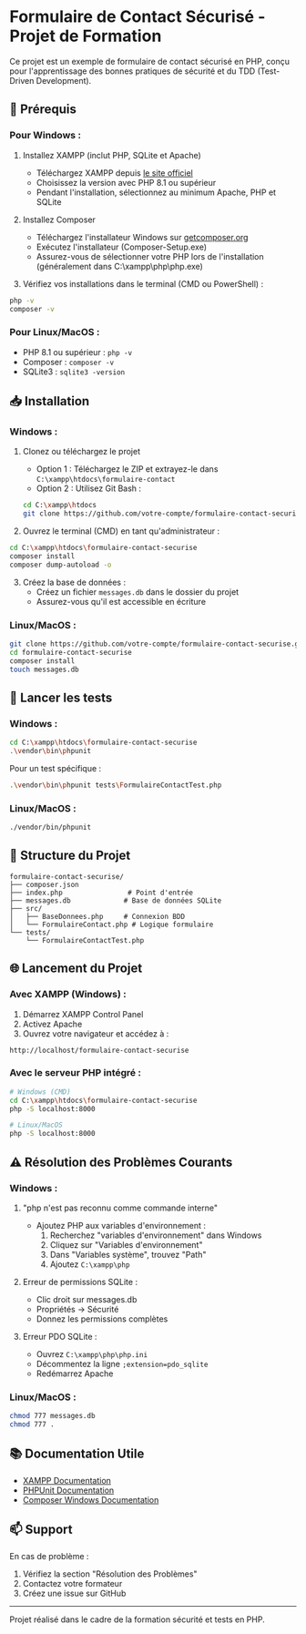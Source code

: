 # Formulaire de Contact Sécurisé - Projet de Formation

Ce projet est un exemple de formulaire de contact sécurisé en PHP, conçu pour l'apprentissage des bonnes pratiques de sécurité et du TDD (Test-Driven Development).

## 🚀 Prérequis

### Pour Windows :
1. Installez XAMPP (inclut PHP, SQLite et Apache)
   - Téléchargez XAMPP depuis [le site officiel](https://www.apachefriends.org/fr/index.html)
   - Choisissez la version avec PHP 8.1 ou supérieur
   - Pendant l'installation, sélectionnez au minimum Apache, PHP et SQLite

2. Installez Composer
   - Téléchargez l'installateur Windows sur [getcomposer.org](https://getcomposer.org/download/)
   - Exécutez l'installateur (Composer-Setup.exe)
   - Assurez-vous de sélectionner votre PHP lors de l'installation (généralement dans C:\xampp\php\php.exe)

3. Vérifiez vos installations dans le terminal (CMD ou PowerShell) :
```bash
php -v
composer -v
```

### Pour Linux/MacOS :
- PHP 8.1 ou supérieur : `php -v`
- Composer : `composer -v`
- SQLite3 : `sqlite3 -version`

## 📥 Installation

### Windows :
1. Clonez ou téléchargez le projet
   - Option 1 : Téléchargez le ZIP et extrayez-le dans `C:\xampp\htdocs\formulaire-contact`
   - Option 2 : Utilisez Git Bash :
   ```bash
   cd C:\xampp\htdocs
   git clone https://github.com/votre-compte/formulaire-contact-securise.git
   ```

2. Ouvrez le terminal (CMD) en tant qu'administrateur :
```bash
cd C:\xampp\htdocs\formulaire-contact-securise
composer install
composer dump-autoload -o
```

3. Créez la base de données :
   - Créez un fichier `messages.db` dans le dossier du projet
   - Assurez-vous qu'il est accessible en écriture

### Linux/MacOS :
```bash
git clone https://github.com/votre-compte/formulaire-contact-securise.git
cd formulaire-contact-securise
composer install
touch messages.db
```

## 🚦 Lancer les tests

### Windows :
```bash
cd C:\xampp\htdocs\formulaire-contact-securise
.\vendor\bin\phpunit
```

Pour un test spécifique :
```bash
.\vendor\bin\phpunit tests\FormulaireContactTest.php
```

### Linux/MacOS :
```bash
./vendor/bin/phpunit
```

## 📝 Structure du Projet

```
formulaire-contact-securise/
├── composer.json
├── index.php                # Point d'entrée
├── messages.db             # Base de données SQLite
├── src/
│   ├── BaseDonnees.php     # Connexion BDD
│   └── FormulaireContact.php # Logique formulaire
└── tests/
    └── FormulaireContactTest.php
```

## 🌐 Lancement du Projet

### Avec XAMPP (Windows) :
1. Démarrez XAMPP Control Panel
2. Activez Apache
3. Ouvrez votre navigateur et accédez à :
```
http://localhost/formulaire-contact-securise
```

### Avec le serveur PHP intégré :
```bash
# Windows (CMD)
cd C:\xampp\htdocs\formulaire-contact-securise
php -S localhost:8000

# Linux/MacOS
php -S localhost:8000
```

## ⚠️ Résolution des Problèmes Courants

### Windows :
1. "php n'est pas reconnu comme commande interne"
   - Ajoutez PHP aux variables d'environnement :
     1. Recherchez "variables d'environnement" dans Windows
     2. Cliquez sur "Variables d'environnement"
     3. Dans "Variables système", trouvez "Path"
     4. Ajoutez `C:\xampp\php`

2. Erreur de permissions SQLite :
   - Clic droit sur messages.db
   - Propriétés → Sécurité
   - Donnez les permissions complètes

3. Erreur PDO SQLite :
   - Ouvrez `C:\xampp\php\php.ini`
   - Décommentez la ligne `;extension=pdo_sqlite`
   - Redémarrez Apache

### Linux/MacOS :
```bash
chmod 777 messages.db
chmod 777 .
```

## 📚 Documentation Utile

- [XAMPP Documentation](https://www.apachefriends.org/docs/)
- [PHPUnit Documentation](https://phpunit.de/documentation.html)
- [Composer Windows Documentation](https://getcomposer.org/doc/00-intro.md#installation-windows)

## 📫 Support

En cas de problème :
1. Vérifiez la section "Résolution des Problèmes"
2. Contactez votre formateur
3. Créez une issue sur GitHub

---
Projet réalisé dans le cadre de la formation sécurité et tests en PHP.
